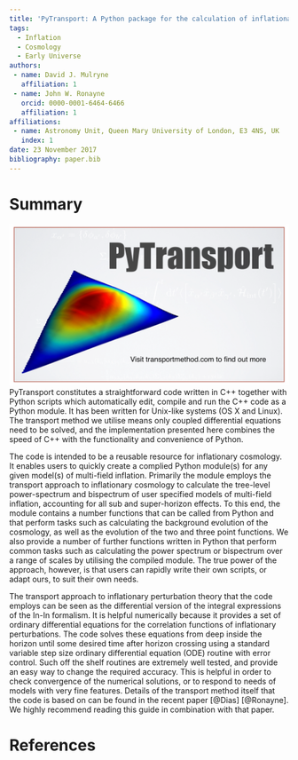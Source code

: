```yaml
---
title: 'PyTransport: A Python package for the calculation of inflationary correlation functions'
tags:
  - Inflation
  - Cosmology
  - Early Universe
authors:
 - name: David J. Mulryne
   affiliation: 1
 - name: John W. Ronayne
   orcid: 0000-0001-6464-6466
   affiliation: 1
affiliations:
 - name: Astronomy Unit, Queen Mary University of London, E3 4NS, UK
   index: 1
date: 23 November 2017
bibliography: paper.bib
---
```


# Summary
![  ](PyTransLogo-1.png)
PyTransport constitutes a straightforward code written in C++ together with Python scripts which automatically edit, compile and run the C++ code as a Python module. It has been written for Unix-like systems (OS X and Linux). The transport method we utilise means only coupled differential equations need to be solved, and the implementation presented here combines the speed of C++ with the functionality and convenience of Python. 

The code is intended to be a reusable resource for inflationary cosmology. It enables users to quickly create a complied Python module(s) for any given model(s) of multi-field inflation. Primarily the module employs the transport approach to inflationary cosmology to calculate the tree-level power-spectrum and bispectrum of user specified models of multi-field inflation, accounting for all sub and super-horizon effects. To this end, the module contains a number functions that can be called from Python and that perform tasks such as calculating the background evolution of the cosmology, as well as the evolution of the two and three point functions. We also provide a number of further functions written in Python that perform common tasks such as calculating the power spectrum or bispectrum over a range of scales by utilising the compiled module. The true power of the approach, however, is that users can rapidly write their own scripts, or adapt ours, to suit their own needs. 

The transport approach to inflationary perturbation theory that the code employs can be seen as the differential version of the integral expressions of the In-In formalism. It is helpful numerically because it provides a set of ordinary differential equations for the correlation functions of inflationary perturbations. The code solves these equations from deep inside the horizon until some desired time after horizon crossing using a standard variable step size ordinary differential equation (ODE) routine with error control. Such off the shelf routines are extremely well tested, and provide an easy way to change the required accuracy. This is helpful in order to check convergence of the numerical solutions, or to respond to needs of models with very fine features. Details of the transport method itself that the code is based on can be found in the recent paper [@Dias] [@Ronayne]. We highly recommend reading this guide in combination with that paper.
# References
